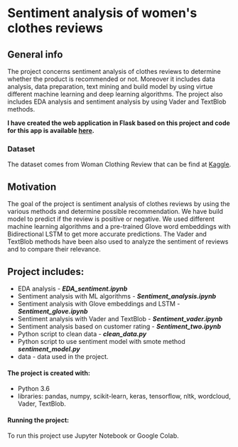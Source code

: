 # Sentiment analysis of women's clothes reviews 

## General info

The project concerns sentiment analysis of clothes reviews to determine whether the product is recommended or not. Moreover it includes data analysis, data preparation, text mining and build model by using virtue different machine learning and deep learning algorithms. The project also includes EDA analysis and sentiment analysis by using Vader and TextBlob methods.

**I have created the web application in Flask based on this project and code for this app is available [here](https://github.com/aniass/sentiment-app).**

### Dataset
The dataset comes from Woman Clothing Review that can be find at [Kaggle](https://www.kaggle.com/nicapotato/womens-ecommerce-clothing-reviews). 

## Motivation
The goal of the project is sentiment analysis of clothes reviews by using the various methods and determine possible recommendation. We have build model to predict if the review is positive or negative. We used different machine learning algorithms and a pre-trained Glove word embeddings with Bidirectional LSTM to get more accurate predictions. The Vader and TextBlob methods have been also used to analyze the sentiment of reviews and to compare their relevance.

## Project includes:
* EDA analysis - ***EDA_sentiment.ipynb***
* Sentiment analysis with ML algorithms - ***Sentiment_analysis.ipynb***
* Sentiment analysis with Glove embeddings and LSTM - ***Sentiment_glove.ipynb***
* Sentiment analysis with Vader and TextBlob - ***Sentiment_vader.ipynb***
* Sentiment analysis based on customer rating - ***Sentiment_two.ipynb***
* Python script to clean data - ***clean_data.py*** 
* Python script to use sentiment model with smote method ***sentiment_model.py***
* data - data used in the project.

#### The project is created with:
* Python 3.6
* libraries: pandas, numpy, scikit-learn, keras, tensorflow, nltk, wordcloud, Vader, TextBlob.

#### Running the project:
To run this project use Jupyter Notebook or Google Colab.
